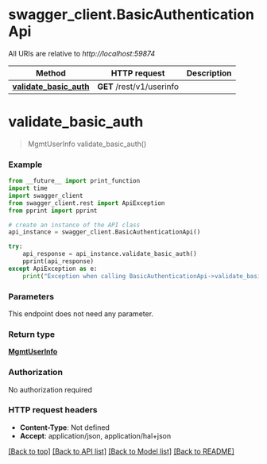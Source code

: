 # swagger_client.BasicAuthenticationApi

All URIs are relative to *http://localhost:59874*

Method | HTTP request | Description
------------- | ------------- | -------------
[**validate_basic_auth**](BasicAuthenticationApi.md#validate_basic_auth) | **GET** /rest/v1/userinfo | 

# **validate_basic_auth**
> MgmtUserInfo validate_basic_auth()



### Example
```python
from __future__ import print_function
import time
import swagger_client
from swagger_client.rest import ApiException
from pprint import pprint

# create an instance of the API class
api_instance = swagger_client.BasicAuthenticationApi()

try:
    api_response = api_instance.validate_basic_auth()
    pprint(api_response)
except ApiException as e:
    print("Exception when calling BasicAuthenticationApi->validate_basic_auth: %s\n" % e)
```

### Parameters
This endpoint does not need any parameter.

### Return type

[**MgmtUserInfo**](MgmtUserInfo.md)

### Authorization

No authorization required

### HTTP request headers

 - **Content-Type**: Not defined
 - **Accept**: application/json, application/hal+json

[[Back to top]](#) [[Back to API list]](../README.md#documentation-for-api-endpoints) [[Back to Model list]](../README.md#documentation-for-models) [[Back to README]](../README.md)

